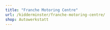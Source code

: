 ```yaml
---
title: "Franche Motoring Centre"
url: /kidderminster/franche-motoring-centre/
shop: Autowerkstatt
---
```

